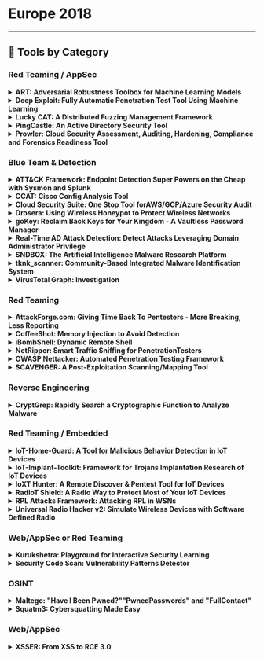 # Europe 2018
---
## 🧠 Tools by Category
### Red Teaming / AppSec

<details><summary><strong>ART: Adversarial Robustness Toolbox for Machine Learning Models</strong></summary>

![BH-ARSENAL](https://img.shields.io/badge/BH-ARSENAL-blue) ![Category: Red Teaming / AppSec](https://img.shields.io/badge/Category:%20Red%20Teaming%20/%20AppSec-red) ![Irina Nicolae](https://img.shields.io/badge/Irina%20Nicolae-informational)

🔗 **Link:** [ART: Adversarial Robustness Toolbox for Machine Learning Models](https://github.com/Trusted-AI/adversarial-robustness-toolbox/wiki/Contributing)  
📝 **Description:** Adversarial attacks of machine learning systems have become an indisputable threat. Attackers can compromise the training of machine learning models by injecting malicious data into the training set (so-called poisoning attacks) or by crafting adversarial samples that exploit the blind spots of machine learning models at test time (so-called evasion attacks). Adversarial attacks have been demonstrated in a number of different application domains, including malware detection, spam filtering, visual recognition, speech-to-text conversion, and natural language understanding. Devising comprehensive defences against poisoning and evasion attacks by adaptive adversaries is still an open challenge.

We will present the Adversarial Robustness Toolbox (ART), a library which allows rapid crafting and analysis of both attacks and defense methods for machine learning models. It provides an implementation for many state-of-the-art methods for attacking and defending machine learning. Through ART, the attendees will (re)discover how to attack and defend machine learning systems.

</details>

<details><summary><strong>Deep Exploit: Fully Automatic Penetration Test Tool Using Machine Learning</strong></summary>

![BH-ARSENAL](https://img.shields.io/badge/BH-ARSENAL-blue) ![Category: Red Teaming / AppSec](https://img.shields.io/badge/Category:%20Red%20Teaming%20/%20AppSec-red) ![Isao Takaesu](https://img.shields.io/badge/Isao%20Takaesu-informational)

🔗 **Link:** [Deep Exploit: Fully Automatic Penetration Test Tool Using Machine Learning](https://github.com/TheDreamPort/deep_exploit)  
📝 **Description:** DeepExploit is fully automated penetration tool linked with Metasploit. It identifies the status of all opened ports on the target server and executes the exploit at pinpoint using Machine Learning.

Deep Exploit's key features are the following:

Efficiently execute exploit: DeepExploit can execute exploits at pinpoint (minimum 1 attempt) using self-learned data.
Deep penetration: If DeepExploit succeeds the exploit to the target server, then it further executes the exploit to other internal servers.
Self-learning: DeepExploit can learn how to exploitation by itself (uses reinforcement learning). It is not necessary for humans to prepare learning data.
Powerful intelligence gathering. To gather the information of software operated on the target server is very important for successful the exploitation. DeepExploit can identify product name and version using following methods.
+ Port scanning; Machine Learning (Analyze HTTP responses gathered by Web crawling); Google Hacking

Current Deep Exploit's version is a beta, but it can fully automatically execute following actions:

Intelligence gathering
Threat modeling
Vulnerability analysis
Exploitation
Post-Exploitation
Reporting

By using our DeepExploit, you will benefit from the following:

For pentesters:
(a) They can greatly improve the test efficiency; (b) The more pentesters use DeepExploit, DeepExploit learns how to method of exploitation using machine learning. As a result, accuracy of test can be improve.


For Information Security Officers:
(c) They can quickly identify vulnerabilities of own servers. As a result, prevent that attackers attack to your servers using vulnerabilities, and protect your reputation by avoiding the negative media coverage after breach.

Because attack methods to servers are evolving day by day, there is no guarantee that yesterday's security countermeasures are safety today. It is necessary to quickly find vulnerabilities and take countermeasures. Our DeepExploit will contribute greatly to maintaining your safety.

Presentation: https://www.slideshare.net/babaroa/deep-exploitblack-hat-europe-2018-arsenal
Source Code:: https://github.com/13o-bbr-bbq/machine_learning_security/tree/master/DeepExploit

</details>

<details><summary><strong>Lucky CAT: A Distributed Fuzzing Management Framework</strong></summary>

![BH-ARSENAL](https://img.shields.io/badge/BH-ARSENAL-blue) ![Category: Red Teaming / AppSec](https://img.shields.io/badge/Category:%20Red%20Teaming%20/%20AppSec-red) ![Thomas Barabosch](https://img.shields.io/badge/Thomas%20Barabosch-informational)

🔗 **Link:** [Lucky CAT: A Distributed Fuzzing Management Framework](https://github.com/fkie-cad/LuckyCAT)  
📝 **Description:** Lucky CAT (Crash All the Things!) is a distributed fuzzing framework with an easy to use web interface. It allows management of fuzzing jobs on several remote machines concurrently. Lucky CAT aims to be easily usable, scaleable, extensible, and fun. To achieve this, it is built using several micro services and it relies on many open source projects. Furthermore, it offers a RESTful API to automate it or to integrate it with other tools.

Lucky CAT comes with several plugins for mutation engines (e.g. /dev/urandom, radamsa), fuzzers (afl, qemu_fuzzer, a minimalistic file fuzzer) and verifiers (local gdb exploitable, remote gdb exploitable). There are templates (in Python and C) that allow to quickly integrate, for example, new fuzzers and verifiers. Fuzzers can rely on their own mutation engine (e.g. afl) but Lucky CAT can also generate test cases for a fuzzer. This is handy when writing a fuzzer for an embedded device with limited computational resources or a small one-shot fuzzer for a custom protocol.

Its origin is the Nightmare Fuzzing Project. However, Lucky CAT goes beyond its ancestor. It is more 2018-ish using latest technologies such as RabbitMQ, Flask, MongoDB, and Python3. Lucky CAT's main objective is to automate the fuzzing process as far as possible so as to security researchers can focus on what they can best: identifying attack surfaces or writing custom fuzzers.
Therefore, future releases will focus on, amongst others, automatic deployment of fuzzers, crash notification and job summaries via email and instant messaging, and kernel core dump analysis.

Presentation: https://net.cs.uni-bonn.de/fileadmin/ag/martini/Staff/thomas_barabosch/blackhat-eu18-arsenal.pdf
Source Code: https://github.com/fkie-cad/LuckyCAT

</details>

<details><summary><strong>PingCastle: An Active Directory Security Tool</strong></summary>

![BH-ARSENAL](https://img.shields.io/badge/BH-ARSENAL-blue) ![Category: Red Teaming / AppSec](https://img.shields.io/badge/Category:%20Red%20Teaming%20/%20AppSec-red) ![Vincent Le Toux](https://img.shields.io/badge/Vincent%20Le%20Toux-informational)

🔗 **Link:** [PingCastle: An Active Directory Security Tool](https://github.com/netwrix/pingcastle)  
📝 **Description:** So many tools that exist to assess Active Directory security, and yet, it is impossible to have an overview of all. PingCastle has been designed to tackle these difficulties and get results fast and without any requirements. Healthcheck mode is the most well-known mode that gives vulnerability reports in minutes regarding major AD vulnerabilities. But what if the most important point was to convince the management that AD security is not that simple? PingCastle is more than a vulnerability scanner. This demo will include scanners, cartography and secret tricks.

</details>

<details><summary><strong>Prowler: Cloud Security Assessment, Auditing, Hardening, Compliance and Forensics Readiness Tool</strong></summary>

![BH-ARSENAL](https://img.shields.io/badge/BH-ARSENAL-blue) ![Category: Red Teaming / AppSec](https://img.shields.io/badge/Category:%20Red%20Teaming%20/%20AppSec-red) ![Toni de la Fuente](https://img.shields.io/badge/Toni%20de%20la%20Fuente-informational)

🔗 **Link:** [Prowler: Cloud Security Assessment, Auditing, Hardening, Compliance and Forensics Readiness Tool](https://github.com/prowler-cloud/prowler)  
📝 **Description:** Prowler helps to assess, audit and harden your AWS account configuration and resources. It also helps to check your configuration with CIS recommendations, and check if your cloud infrastructure is GDPR compliance or if you are ready for a proper forensic investigation. It is a command line tool that provides direct and clear information about configuration status related to security of a given AWS account, it performs more than 80 checks.

</details>


### Blue Team & Detection

<details><summary><strong>ATT&CK Framework: Endpoint Detection Super Powers on the Cheap with Sysmon and Splunk</strong></summary>

![BH-ARSENAL](https://img.shields.io/badge/BH-ARSENAL-blue) ![Category: Blue Team & Detection](https://img.shields.io/badge/Category:%20Blue%20Team%20&%20Detection-cyan) ![Olaf Hartong](https://img.shields.io/badge/Olaf%20Hartong-informational)

🔗 **Link:** [ATT&CK Framework: Endpoint Detection Super Powers on the Cheap with Sysmon and Splunk](https://github.com/rmusser01/Infosec_Reference/blob/master/Draft/L-SM-TH.md)  
📝 **Description:** By using the ATT&CK framework as a basis for hunting the likelihood of catching at least part of the attackers trail is significantly increased. To make use of this rich data source I will demonstrate a Threat Hunting application which will guide your investigation along all covered ATT&CK techniques.

I will release the (Mandatory Manual Learning) ThreatHunting Splunk app I've developed, which at the time of writing contains over 80 (multi)searches and over 10 dashboards leveraging summary indexes, custom visualisations and a rich set of workflow actions.
These dashboards contain overviews, threat indicators and facilitate consecutive drilldown workflows to help the analyst determine whether this is a threat or not and also provides a whitelisting option for false positives.

Knowledge is power; the workflow has been intentionally built on generic searches to cover all attack variations, in the beginning this will generate quite some false positives. It might not appear so but this is a great thing, it will teach the hunters a great deal about their environment and therefore over time they'll be more efficient in detecting malicious behavior.

</details>

<details><summary><strong>CCAT: Cisco Config Analysis Tool</strong></summary>

![BH-ARSENAL](https://img.shields.io/badge/BH-ARSENAL-blue) ![Category: Blue Team & Detection](https://img.shields.io/badge/Category:%20Blue%20Team%20&%20Detection-cyan) ![Mikhail Driagunov](https://img.shields.io/badge/Mikhail%20Driagunov-informational) ![Natalia Khodukina](https://img.shields.io/badge/Natalia%20Khodukina-informational) ![Nikita Loginov](https://img.shields.io/badge/Nikita%20Loginov-informational)

🔗 **Link:** [CCAT: Cisco Config Analysis Tool](#)  
📝 **Description:** CCAT is designed for finding security misconfigurations in Cisco devices. It generates a detailed report with explanations and tips on fixing the issues. We will implement an option to automatically fix those issues in one of our next updates.

Presentation: https://drive.google.com/file/d/1kEB7dEe4uIkfxWuKgGDYTJly_spEVaO-/view
GitHub: https://github.com/cisco-config-analysis-tool/ccat

</details>

<details><summary><strong>Cloud Security Suite: One Stop Tool forAWS/GCP/Azure Security Audit</strong></summary>

![BH-ARSENAL](https://img.shields.io/badge/BH-ARSENAL-blue) ![Category: Blue Team & Detection](https://img.shields.io/badge/Category:%20Blue%20Team%20&%20Detection-cyan) ![Jayesh Chauhan](https://img.shields.io/badge/Jayesh%20Chauhan-informational)

🔗 **Link:** [Cloud Security Suite: One Stop Tool forAWS/GCP/Azure Security Audit](#)  
📝 **Description:** While AWS, GCP & Azure provide protection with traditional security methodologies and have a neat structure for authorization/configuration, their security is as robust as the person in-charge of creating/assigning these configuration policies. As we all know, human error is inevitable and any such human mistake could lead to catastrophic damage to the environment.

Few vulnerable scenarios:

Your security groups/policies, password policy or IAM policies are not configured properly
S3 buckets and Azure blobs are world-readable
Web servers supporting vulnerable ssl ciphers
Ports exposed to public with vulnerable services running on them
If root credentials are used
Logging or MFA is disabled
And many more scenarios...

Knowing all this, audit of cloud infrastructure becomes a hectic task! There are a few open source tools which help in cloud auditing but none of them have an exhaustive checklist. Also, collecting, setting up all the tools and looking at different result sets is a painful task. Moreover, while maintaining big infrastructures, system audit of server instances is a major task as well.

CS Suite is a one stop tool for auditing the security posture of the AWS/GCP/Azure infrastructures and does OS audits as well. CS Suite leverages current open source tools capabilities and has custom checks added into one tool to rule them all.

</details>

<details><summary><strong>Drosera: Using Wireless Honeypot to Protect Wireless Networks</strong></summary>

![BH-ARSENAL](https://img.shields.io/badge/BH-ARSENAL-blue) ![Category: Blue Team & Detection](https://img.shields.io/badge/Category:%20Blue%20Team%20&%20Detection-cyan) ![Yunfei Yang](https://img.shields.io/badge/Yunfei%20Yang-informational) ![Yongtao Wang](https://img.shields.io/badge/Yongtao%20Wang-informational) ![Hongjian Cao](https://img.shields.io/badge/Hongjian%20Cao-informational)

🔗 **Link:** [Drosera: Using Wireless Honeypot to Protect Wireless Networks](#)  
📝 **Description:** Drosera is a wireless honeypot platform for discovering wireless intrusion attacks and intruders identification.

In wireless attacks, hackers are often attacking vulnerable wireless hotspots as a breakthrough. This means that a wireless network with obvious flaws will be the primary target for an attacker. When an attacker targets our wireless honeypot network, Drosera will record all actions before and after the attacker connects the network, including the process of attempting to connect to the network at the 802.11 frame level and further attacks after entering the honeypot network. Drosera can accurately identify the attack, and the first time to generate an alarm.

We are equipped with high-interactive Windows and Linux honeypots in the network, which simulate normal business systems to confuse the attacker and delay the attack process. They will also help us get information about the hacker like the goals, the attack methods, and the skill level.

</details>

<details><summary><strong>goKey: Reclaim Back Keys for Your Kingdom - A Vaultless Password Manager</strong></summary>

![BH-ARSENAL](https://img.shields.io/badge/BH-ARSENAL-blue) ![Category: Blue Team & Detection](https://img.shields.io/badge/Category:%20Blue%20Team%20&%20Detection-cyan) ![Ignat Korchagin](https://img.shields.io/badge/Ignat%20Korchagin-informational)

🔗 **Link:** [goKey: Reclaim Back Keys for Your Kingdom - A Vaultless Password Manager](#)  
📝 **Description:** The password is the oldest and most widely used pillar of authentication. We use passwords everywhere: from everyday online shopping to accessing government services and managing our money. Every day, the number of online services increases and each of service most likely requires a password to use it.

On the other hand, as password-cracking techniques increase and evolve, so do the restrictions on the types of passwords we can use. It is not enough anymore to use your favourite movie as a password across all your accounts. The modern Internet threat model requires passwords to be either ridiculously long or look like random gibberish of uppercase and lowercase letters, numbers and special characters. And in NO WAY should you reuse same password on any two services. In other words, the most secure passwords are hardly memorable to ordinary people and the number of passwords you have to remember makes this task even harder.

That's where password managers kick in. Instead of remembering each password, you only have to remember the password for your password manager (the "master password"), and the password manager remembers your other passwords for you. But how? They store your other passwords in a vault (a simple encrypted database). However, as with any database, a vault requires management: you need to store it somewhere (which means more backups), sync it across all your devices (you definitely want to access your services from home/work laptops, smartphone, tablet etc). And as with any database management, there comes usability and security issues. Basically, you either have to manually update and manage the vault yourself (if you use a free open-source password manager) or rely on some kind of cloud-based service (often paid and proprietary) for that.

So it is a matter of usability vs security: either you're using a convenient proprietary password manager and have no idea if it is working as advertised, or you have more confidence in your open-source password manager, but have to deal with your vault yourself.

Wouldn't it be great to have a password manager without a vault? We would no longer have to manage vaults or rely on any third parties. This presentation introduces an open-source vaultless password manager, which does not store your passwords, but rather derives them from the master-password in a cryptographically secure manner. There is an option to generate secure cryptographic keys so that your passwords/keys are never stored anywhere, but can be reliably regenerated when needed.


Presentation: https://drive.google.com/file/d/1B5CXRaTzG8yYTW6sN9L70GW3NBLpZVJb/view?usp=sharing
GitHub: https://github.com/cloudflare/gokey

</details>

<details><summary><strong>Real-Time AD Attack Detection: Detect Attacks Leveraging Domain Administrator Privilege</strong></summary>

![BH-ARSENAL](https://img.shields.io/badge/BH-ARSENAL-blue) ![Category: Blue Team & Detection](https://img.shields.io/badge/Category:%20Blue%20Team%20&%20Detection-cyan) ![Wataru Matsuda](https://img.shields.io/badge/Wataru%20Matsuda-informational) ![Mariko Fujimoto](https://img.shields.io/badge/Mariko%20Fujimoto-informational) ![Takuho Mitsunaga](https://img.shields.io/badge/Takuho%20Mitsunaga-informational)

🔗 **Link:** [Real-Time AD Attack Detection: Detect Attacks Leveraging Domain Administrator Privilege](https://github.com/0xe7/WonkaVision)  
📝 **Description:** In Advanced Persistent Threat (APT) attacks, attackers tend to attack the Active Directory to expand infections. Attackers try to take over Domain Administrator privileges and create a backdoor called the "Golden Ticket". Attackers leverage this Golden Ticket to disguise themselves as legitimate accounts and obtain long-term administrator privilege. However, detecting attacks that use this method is quite difficult because the attackers' use of legitimate accounts and commands are not identified as anomalies.

We introduce a real-time detection tool that uses Domain Controller Event logs for detecting attack activities leveraging Domain Administrator privileges. Our tool can minimize the damages these types of attacks can cause even if the attackers maliciously take advantage of the Golden Ticket.

Our tool consists of the following steps to reduce false detection rate and support immediate incident response.

Step1 (Signature based detection): Analyze Event logs focusing on the characteristics of the attack activities.
Step2 (Machine Learning): Use unsupervised machine learning and anomaly detection in order to detect suspicious commands that attackers tend to use as outliers.
Step3 (Real-time alert): Raise real-time alerts using Elastic Stack if attack activities are detected.

We will publish our tool on GitHub and show specific algorithms that we have implemented so that visitors can customize or develop their own system. Our tool is all open sourced, enabling immediate and efficient incident responses against attacks at a reasonable cost.

Presentation: ﻿https://github.com/sisoc-tokyo/Real-timeDetectionAD/blob/master/Arsenal_eu-18-Real-time-Detection-of-Attacks-Leveraging-Domain-Administrator-Privilege.pdf

</details>

<details><summary><strong>SNDBOX: The Artificial Intelligence Malware Research Platform</strong></summary>

![BH-ARSENAL](https://img.shields.io/badge/BH-ARSENAL-blue) ![Category: Blue Team & Detection](https://img.shields.io/badge/Category:%20Blue%20Team%20&%20Detection-cyan) ![Ran Dubin](https://img.shields.io/badge/Ran%20Dubin-informational) ![Ariel Koren](https://img.shields.io/badge/Ariel%20Koren-informational)

🔗 **Link:** [SNDBOX: The Artificial Intelligence Malware Research Platform](https://github.com/FOSDEM/video-meta/blob/master/fosdem2017/released.yml)  
📝 **Description:** SNDBOX is the world's first Artificial Intelligence (AI) malware research platform designed to scale up research time. Developed by researchers for researchers, SNDBOX offers never-seen-before malware analysis visibility powered by kernel mode next generation sandbox. Multiple AI detection vectors work alongside our big data malware similarity engine to reduce false positive classification errors. Behavioral signatures, multi-vector deep learning classifiers and multiple AI similarity search engines seamlessly work together to provide high visibility and data-driven explanations to scale malware research capabilities and reduce research time. Furthermore, with full access to our data, all levels of your team can leverage information necessary for complete malware remediation and new research possibilities, while sharing insights, public samples and IOC's through our community platform.

</details>

<details><summary><strong>tknk_scanner: Community-Based Integrated Malware Identification System</strong></summary>

![BH-ARSENAL](https://img.shields.io/badge/BH-ARSENAL-blue) ![Category: Blue Team & Detection](https://img.shields.io/badge/Category:%20Blue%20Team%20&%20Detection-cyan) ![Shota Nakajima](https://img.shields.io/badge/Shota%20Nakajima-informational) ![Keita Nomura](https://img.shields.io/badge/Keita%20Nomura-informational)

🔗 **Link:** [tknk_scanner: Community-Based Integrated Malware Identification System](#)  
📝 **Description:** The original code of a malware must be scanned using YARA rules after processing with a debugger (or other means) to account for obfuscated malware binaries. This is a complicated process and requires an extensive malware analysis environment. The tknk_scanner is a community-based integrated malware identification system, which aims to easily identify malware families by automating this process using an integration of open source community-based tools and freeware. The original malware code can be scanned with with your own YARA rules by submitting the malware in PE format to the scanner. tknk_scanner can thus support surface analysis performed by SOC operators, CSIRT members, and malware analysts.

</details>

<details><summary><strong>VirusTotal Graph: Investigation</strong></summary>

![BH-ARSENAL](https://img.shields.io/badge/BH-ARSENAL-blue) ![Category: Blue Team & Detection](https://img.shields.io/badge/Category:%20Blue%20Team%20&%20Detection-cyan) ![Daniel Sanchez](https://img.shields.io/badge/Daniel%20Sanchez-informational) ![Karl Hiramoto](https://img.shields.io/badge/Karl%20Hiramoto-informational)

🔗 **Link:** [VirusTotal Graph: Investigation](#)  
📝 **Description:** VirusTotal Graph is a free visualization tool built on top of the VirusTotal data set. It understands the relationship between files, urls, domains and ip addresses and it provides an easy interface to pivot and navigate over them. The tool is available for individual researchers and security professionals.

By exploring and expanding each of the nodes in your graph, you can build the network and see the connections across the samples you are studying. By clicking on the nodes, you can see at a glance the most relevant information for each item. You can also add labels and see an in-depth report by going to VirusTotal Public or VirusTotal Intelligence report.

The tool can also save a snapshot -as you see in your screen- of the graph, so that you can go back to your investigation any time and share your findings with other users. All saved graphs are public and linked in VirusTotal public report when the file, URL, IP address or domain appear in the graph. This intelligence benefits the entire community.

Learn more here: http://blog.virustotal.com/2018/01/virustotal-graph.html

Demo video: https://www.youtube.com/watch?v=QEqHXU04IkI&feature=youtu.be

</details>


### Red Teaming

<details><summary><strong>AttackForge.com: Giving Time Back To Pentesters - More Breaking, Less Reporting</strong></summary>

![BH-ARSENAL](https://img.shields.io/badge/BH-ARSENAL-blue) ![Category: Red Teaming](https://img.shields.io/badge/Category:%20Red%20Teaming-red) ![Fil Filiposki](https://img.shields.io/badge/Fil%20Filiposki-informational) ![Stas Filshtinskiy](https://img.shields.io/badge/Stas%20Filshtinskiy-informational)

🔗 **Link:** [AttackForge.com: Giving Time Back To Pentesters - More Breaking, Less Reporting](#)  
📝 **Description:** Pentesters love what they do – breaking things. But there’s no denying that Penetration Testing as a practice itself is broken. Pentesters have only few days to a) learn how an entirely new system works under the hood; b) with this knowledge, learn some more so they can figure out how to break the system; c) try countless different ways to break the system or make it do things never intended or designed by the architects and developers; then d) write an executive and technical report to explain how they did it.

It feels like an impossible task for the typical <1-week project, so why on earth would you want to become or remain a pentester? When you do this week-in week-out, add on top pressures from clients, organisational bureaucracy, worrying about utilisation, fighting Word formatting, or having to constantly justify your risk ratings – it’s no wonder pentesters get burned out – fast!

We can’t fix all of these problems, but we have found a way to take some pressure off pentesters and help make communication, collaboration, transparency and reporting much easier, and reduce some of the overheads wasted on trivial tasks which all are part of a pentest project… introducing AttackForge.com.

</details>

<details><summary><strong>CoffeeShot: Memory Injection to Avoid Detection</strong></summary>

![BH-ARSENAL](https://img.shields.io/badge/BH-ARSENAL-blue) ![Category: Red Teaming](https://img.shields.io/badge/Category:%20Red%20Teaming-red) ![Asaf Aprozper](https://img.shields.io/badge/Asaf%20Aprozper-informational)

🔗 **Link:** [CoffeeShot: Memory Injection to Avoid Detection](https://github.com/MinervaLabsResearch/CoffeeShot)  
📝 **Description:** CoffeeShot is an evasion framework that designed for creating Java-based malware which bypasses most of the anti-virus vendors. The framework utilizes JNA (Java Native Access) to look for a victim process, once it finds it - a shellcode will be injected directly from the Java Archive file (JAR).

Java malware like "Jrat" and "Adwind" are used by malicious adversaries' day by day, more and more. Their main reason to write malware in Java is to be evasive and avoid security products - including those that use advanced features like machine learning. To overcome the above, blue-team members can use this framework in assessing the effectiveness of their anti-malware measures against malicious software written in Java.

On the other hand, CoffeeShot can be applied by penetration testers as well. The framework provides red-teamers a friendly toolset by allowing them to embed any shellcode in a JAR file, assisting them to avoid detection with memory injection and to PWN the target!

</details>

<details><summary><strong>iBombShell: Dynamic Remote Shell</strong></summary>

![BH-ARSENAL](https://img.shields.io/badge/BH-ARSENAL-blue) ![Category: Red Teaming](https://img.shields.io/badge/Category:%20Red%20Teaming-red) ![Pablo Gonzalez Perez](https://img.shields.io/badge/Pablo%20Gonzalez%20Perez-informational) ![Álvaro Nuñez-Romero](https://img.shields.io/badge/Álvaro%20Nuñez-Romero-informational)

🔗 **Link:** [iBombShell: Dynamic Remote Shell](https://github.com/Matir/jspassphrase/blob/master/wordlist.json)  
📝 **Description:** The emergence of PowerShell within pentesting post-exploitation is important. Its flexibility, possibilities and power make this Microsoft´s command line an efficient post-exploitation tool. In scenarios where we cannot use neither install pentesting techniques this tool acquires special relevance. iBombShell gives access to a pentesting repository where the pentester could use any function oriented to the post-exploitation phase and, in some cases, exploit vulnerabilities. iBombShell is a remote pentesting Shell that loads itself automatically in memory offering unlimited tools for the pentester.

iBombShell is a tool written in PowerShell that allows post-exploitation functionalities in a shell or a prompt, anytime and in any operating system. Moreover, it allows, in some cases, the execution of vulnerability exploitation features. These features are loaded dynamically, depending on when they are needed, from a GitHub repository.

The shell is downloaded directly to memory giving access to many pentesting features and functionalities, avoiding any hard drive access. These functionalities downloaded to memory are in PowerShell function format. This execution strategy is called EveryWhere.

In addition, iBombShell allows a second way of execution called Silently. Using this execution way, an iBombShell instance (called warrior) can be launched. When the Warrior is executed over a compromised machine, it will connect to a C2 through the http protocol. From the C2, written in Python, a warrior can be controlled to dynamically load functions to the memory and to offer pentesting remote execution functionalities. All those steps are part of the post-exploitation phase.

</details>

<details><summary><strong>NetRipper: Smart Traffic Sniffing for PenetrationTesters</strong></summary>

![BH-ARSENAL](https://img.shields.io/badge/BH-ARSENAL-blue) ![Category: Red Teaming](https://img.shields.io/badge/Category:%20Red%20Teaming-red) ![Ionut Gabriel Popescu](https://img.shields.io/badge/Ionut%20Gabriel%20Popescu-informational)

🔗 **Link:** [NetRipper: Smart Traffic Sniffing for PenetrationTesters](#)  
📝 **Description:** NetRipper is a post-exploitation tool targeting Windows systems which uses API hooking in order to intercept network traffic. It also uses encryption-related functions from a low privileged user, making it able to capture both plain-text traffic and encrypted traffic before encryption/after decryption.

</details>

<details><summary><strong>OWASP Nettacker: Automated Penetration Testing Framework</strong></summary>

![BH-ARSENAL](https://img.shields.io/badge/BH-ARSENAL-blue) ![Category: Red Teaming](https://img.shields.io/badge/Category:%20Red%20Teaming-red) ![Ali Razmjoo Qalaei](https://img.shields.io/badge/Ali%20Razmjoo%20Qalaei-informational) ![Mohammad Reza Espargham](https://img.shields.io/badge/Mohammad%20Reza%20Espargham-informational) ![Abbas Naderi Afooshteh](https://img.shields.io/badge/Abbas%20Naderi%20Afooshteh-informational)

🔗 **Link:** [OWASP Nettacker: Automated Penetration Testing Framework](#)  
📝 **Description:** OWASP Nettacker project is created to automate information gathering, vulnerability scanning and eventually generating a report for networks, including services, bugs, vulnerabilities, misconfigurations, and other information. This software will utilize TCP SYN, ACK, ICMP and many other protocols in order to detect and bypass Firewall/IDS/IPS devices. By leveraging a unique method in OWASP Nettacker for discovering protected services and devices such as SCADA. It would make a competitive edge compared to other scanner making it one of the bests.

</details>

<details><summary><strong>SCAVENGER: A Post-Exploitation Scanning/Mapping Tool</strong></summary>

![BH-ARSENAL](https://img.shields.io/badge/BH-ARSENAL-blue) ![Category: Red Teaming](https://img.shields.io/badge/Category:%20Red%20Teaming-red) ![Philip Pieterse](https://img.shields.io/badge/Philip%20Pieterse-informational)

🔗 **Link:** [SCAVENGER: A Post-Exploitation Scanning/Mapping Tool](https://github.com/brianckeegan/Trailers/blob/master/joined_data.csv)  
📝 **Description:** SCAVENGER is a multi-threaded post-exploitation scanning tool for mapping systems and finding "interesting" and most frequently used files, folders and services. Once credentials are gained, it can scan remote systems (Linux, Windows and OSX) via services like SMB and SSH to scrape that system looking for "interesting" things and then cache the result. SCAVENGER has the ability to find the newest files that have been accessed/modified/created and keep the result in an ordered database. Then, after time has passed, hours or days later the systems can be scanned again. SCAVENGER can then compare the previous list of "newest files" to the latest list of "newest files." This gives the user the ability to find the "interesting" and most frequently files used on that system, for example password files being accessed by an administrator or heavily used credit card database files.

Whilst looking for "interesting" files, folder and services, SCAVENGER scans these filenames and their content for various "interesting" phrases, for example "password" or "secret." Once detected SCAVENGER then downloads the "interesting" file to the local system. At the same time SCAVENGER also scans for Card Holder Data and also downloads the file if Card Holder Data is found.

Future features will be the addition of services like NFS, FTP and database connections. Also adding more capability of retrieving passwords from remote Linux or Windows systems, without touching to the disk of the remote system. And without reinventing the wheel using SCAVENGER as a wrapper to use on Windows systems performing more post-exploitation techniques.

Source Code: https://github.com/SpiderLabs/scavenger﻿

</details>


### Reverse Engineering

<details><summary><strong>CryptGrep: Rapidly Search a Cryptographic Function to Analyze Malware</strong></summary>

![BH-ARSENAL](https://img.shields.io/badge/BH-ARSENAL-blue) ![Category: Reverse Engineering](https://img.shields.io/badge/Category:%20Reverse%20Engineering-orange) ![Hiroki Hada](https://img.shields.io/badge/Hiroki%20Hada-informational) ![Tomonori Ikuse](https://img.shields.io/badge/Tomonori%20Ikuse-informational)

🔗 **Link:** [CryptGrep: Rapidly Search a Cryptographic Function to Analyze Malware](#)  
📝 **Description:** 'CryptGrep' is an IDA python script which makes it possible to search a cryptography function to analyze malware rapidly. There are many existing implementations such as 'FindCrypt' (http://www.hexblog.com/?p=28) and 'idascope' (https://github.com/nihilus/idascope) which take an approach to find cryptographic magic number statically.

But, there are some cryptographic algorithm that doesn't use a magic number such as RC4, or malware can also hide the magic number. We needed another tool that can apply for these malware. The same malware family usually use the same cryptographic algorithm, and don't change their algorithm and implementation so frequently. Therefore, CryptGrep adopted signature based approach. Our approach also uses improved 'BinGrep' algorithm that was specialized for cryptographic function using several heuristic technique.

We created several pre-set signatures for typical malware. The usage is very simple and easy. And if you need additional signature, you can also create your original signature using your malware.

</details>


### Red Teaming / Embedded

<details><summary><strong>IoT-Home-Guard: A Tool for Malicious Behavior Detection in IoT Devices</strong></summary>

![BH-ARSENAL](https://img.shields.io/badge/BH-ARSENAL-blue) ![Category: Red Teaming / Embedded](https://img.shields.io/badge/Category:%20Red%20Teaming%20/%20Embedded-purple) ![Yuan Zhuang](https://img.shields.io/badge/Yuan%20Zhuang-informational) ![Qinghao Tang](https://img.shields.io/badge/Qinghao%20Tang-informational)

🔗 **Link:** [IoT-Home-Guard: A Tool for Malicious Behavior Detection in IoT Devices](#)  
📝 **Description:** IoT devices, especially secondhand devices and rental devices, are under threat of malware implant attack with physical access. Once IoT devices are compromised, hackers can turn them into snooping devices. From a defensive perspective, there are no solutions to detect Trojans in IoT devices.

We present IoT-Home-Guard, a hardware device to detect malicious behaviors of Trojans in IoT devices, such as audios/videos snoop and remote control. It consists of four parts: data flow catcher, traffic analyzing engine, device fingerprint database and a web server. Features of network traffic are extracted by traffic analyzing engine and compared with pre-built device fingerprint database to detect malicious behaviors.

In another research, we were able to implant Trojans in eight devices including smart speakers, ip cameras, routers, driving recorders and mobile translators. We collected characteristics of those devices and ran IoT-Home-Guard. All devices implanted Trojans have been detected. We believe that malicious behaviors of more devices can be identified with high accuracy after supplement of fingerprint database.

The first generation IoT-Home-Guard tool is a hardware device based on Raspberry Pi with wireless network interface controllers. We will customize new hardware in the second generation. Software part is available in our Github (https://github.com/arthastang/IoT-Home-Guard). The system can be set up with software part in laptops after essential environment configuration.

</details>

<details><summary><strong>IoT-Implant-Toolkit: Framework for Trojans Implantation Research of IoT Devices</strong></summary>

![BH-ARSENAL](https://img.shields.io/badge/BH-ARSENAL-blue) ![Category: Red Teaming / Embedded](https://img.shields.io/badge/Category:%20Red%20Teaming%20/%20Embedded-purple) ![Jiawei Cao](https://img.shields.io/badge/Jiawei%20Cao-informational) ![Qinghao Tang](https://img.shields.io/badge/Qinghao%20Tang-informational)

🔗 **Link:** [IoT-Implant-Toolkit: Framework for Trojans Implantation Research of IoT Devices](#)  
📝 **Description:** During our Trojans implantation research for IoT devices, we found many tools outdated and not compatible with high versions. We present IoT-Implant-Toolkit, a framework for Trojans implantation research of IoT devices. It is a toolkit consisting of essential software tools on firmware modification, serial port debugging, software analysis and stable spy clients. We wrapped tools we proved useable in the framework and provided a universal call interface. Additionally, we packed useful open-source tools we developed into the framework. Each software tool acts as a plugin which can be easily added into the framework. With an easy-to-use and extensible shell-like environment, IoT-Implant-Toolkit is a one-stop-shop toolkit simplifying complex procedure of IoT malware implantation.

With IoT-Implant-Toolkit, we were able to implant Trojans in eight devices with physical access, including smart speakers, cameras, driving recorders and mobile translators. We turned them into snooping devices, which send audios or videos in real time. Our presentation will also include live demos of those implanted devices.

IoT-Implant-Toolkit is open-source at https://github.com/arthastang/IoT-Implant-Toolkit.

</details>

<details><summary><strong>IoXT Hunter: A Remote Discover & Pentest Tool for IoT Devices</strong></summary>

![BH-ARSENAL](https://img.shields.io/badge/BH-ARSENAL-blue) ![Category: Red Teaming / Embedded](https://img.shields.io/badge/Category:%20Red%20Teaming%20/%20Embedded-purple) ![Hao Zhao](https://img.shields.io/badge/Hao%20Zhao-informational)

🔗 **Link:** [IoXT Hunter: A Remote Discover & Pentest Tool for IoT Devices](#)  
📝 **Description:** IoXT Hunter is an open source, extendable, large-scale IoT device remote discovery and pentest tool. It is designed to discover all known IoT devices for a specified range of network addresses and to perform security testing on related IoT devices using generic or targeted payloads.

If you are a security administrator for a complex or large-scale IoT network (such as an industrial IoT network or a medical IoT network), IoXT Hunter will be your powerful tool. It can help you discover and record all your IoT device assets and perform full remote security testing of your IoT devices.

IoXT Hunter also supports writing and loading your own plugins extensions. If you are an IoT security researcher and have discovered the security vulnerabilities of a kind of IoT device. You can write the appropriate discovery and pentest scripts to scan and evaluate the status of the IoT device on the public network through the IoXT Hunter.

</details>

<details><summary><strong>RadioT Shield: A Radio Way to Protect Most of Your IoT Devices</strong></summary>

![BH-ARSENAL](https://img.shields.io/badge/BH-ARSENAL-blue) ![Category: Red Teaming / Embedded](https://img.shields.io/badge/Category:%20Red%20Teaming%20/%20Embedded-purple) ![Hao Zhao](https://img.shields.io/badge/Hao%20Zhao-informational)

🔗 **Link:** [RadioT Shield: A Radio Way to Protect Most of Your IoT Devices](#)  
📝 **Description:** RadioT Shield is an open source platform dedicated to detecting the attack of various IoT devices in a given space by radio communication data. RadioT Shield can detect a lot of radio-based IoT-related attacks, such as WIFI attacks, BLE attacks, GSM attacks, ZigBee attacks, etc. Unlike other IoT hardware and software security solutions, this system does not require any modification of the protected IoT device and does not affect the existing functionality of the device.

RadioT Shield is suitable for all IoT devices that use radio communications, even devices that are more than a decade old. It is therefore particularly suitable for scenarios with complex IoT device types and IoT networks consisting of old, non-secure IoT devices, especially industrial control IoT devices, medical IoT devices, smart home IoT devices, and more.

</details>

<details><summary><strong>RPL Attacks Framework: Attacking RPL in WSNs</strong></summary>

![BH-ARSENAL](https://img.shields.io/badge/BH-ARSENAL-blue) ![Category: Red Teaming / Embedded](https://img.shields.io/badge/Category:%20Red%20Teaming%20/%20Embedded-purple) ![Alexandre D'Hondt](https://img.shields.io/badge/Alexandre%20D'Hondt-informational)

🔗 **Link:** [RPL Attacks Framework: Attacking RPL in WSNs](https://github.com/wannadie/mendeley-parser/blob/master/output/electrical-and-electronic-engineering/electrical-and-electronic-engineering-p.csv)  
📝 **Description:** This tool is a framework for attacking the Routing Protocol for Low power and lossy networks (RPL) implementation of Contiki for Wireless Sensor Networks (WSN).

Presentation: https://github.com/dhondta/rpl-attacks/raw/master/doc/bheu18-arsenal-presentation.pdf

</details>

<details><summary><strong>Universal Radio Hacker v2: Simulate Wireless Devices with Software Defined Radio</strong></summary>

![BH-ARSENAL](https://img.shields.io/badge/BH-ARSENAL-blue) ![Category: Red Teaming / Embedded](https://img.shields.io/badge/Category:%20Red%20Teaming%20/%20Embedded-purple) ![Johannes Pohl](https://img.shields.io/badge/Johannes%20Pohl-informational)

🔗 **Link:** [Universal Radio Hacker v2: Simulate Wireless Devices with Software Defined Radio](https://github.com/jopohl/urh)  
📝 **Description:** Wireless communication between Internet of Things (IoT) devices is, in many cases, built upon proprietary protocols designed under size and energy constraints. Vulnerabilties in such protocols are critical, e.g. an attacker breaks into a house by hacking a wireless door lock. Software Defined Radios (SDR) offer a generic way to investigate such protocols, but require software support when it comes to demodulating and decoding messages. The Universal Radio Hacker (URH) is an open source tool to support researchers when operating with SDRs by abstracting most of the required HF basics needed for demodulation. Furthermore, it assists reverse engineering the protocol format. While this works well for stateless and undirectional protocols, there are more sophisticated protocols on the market that can not be handled without state machine.

Version 2.0 of the Universal Radio Hacker introduces a Simulation tab that allows to specify a complete HF protocol with several states and participants. It is called Simulation because URH has the ability to play the protocol from the perspective of one or more participants, i.e. URH evaluates all messages towards the simulated participant and dynamically crafts responses depending on the state and previous information. The simulation advancement complies to the easy-to-use philosophy that we also use for the basic URH. Users can see all messages of the analyzed protocol in a graphical flow graph and add new messages, edit or move them around at convenience. Message field values are dynamically derived with access to all previously sent and received information or even by using external programs, e.g. for AES encryption. Conditions, jump and pause elements in the graphical user interface allow generating complex state machines. In our presentation, we demonstrate a practical attack that shows how the simulation component of URH opens a sophisticated wireless door lock (AES encryption) with SDRs.

</details>


### Web/AppSec or Red Teaming

<details><summary><strong>Kurukshetra: Playground for Interactive Security Learning</strong></summary>

![BH-ARSENAL](https://img.shields.io/badge/BH-ARSENAL-blue) ![Category: Web/AppSec or Red Teaming](https://img.shields.io/badge/Category:%20Web/AppSec%20or%20Red%20Teaming-blue) ![Anirudh Anand](https://img.shields.io/badge/Anirudh%20Anand-informational) ![Mohan Kallepalli](https://img.shields.io/badge/Mohan%20Kallepalli-informational)

🔗 **Link:** [Kurukshetra: Playground for Interactive Security Learning](#)  
📝 **Description:** Kurukshetra is a web framework that's developed with the aim of being the first open source framework which provides a solid foundation to host reasonably complex secure coding challenges where developers can learn secure coding practices in a hands-on manner. It is composed of two components, the backend framework written in PHP, which manages and leverages the underlying docker system to provide the secure sandbox for the challenge execution, and the frontend, which is a user facing web app providing all the necessary controls, for the admin to host and modify the challenges, and the user to execute and view the result of each of his input.

The Framework currently supports challenges written in 4 major languages including PHP, Python, NodeJS and Ruby.

</details>

<details><summary><strong>Security Code Scan: Vulnerability Patterns Detector</strong></summary>

![BH-ARSENAL](https://img.shields.io/badge/BH-ARSENAL-blue) ![Category: Web/AppSec or Red Teaming](https://img.shields.io/badge/Category:%20Web/AppSec%20or%20Red%20Teaming-blue) ![Jaroslav Lobacevski](https://img.shields.io/badge/Jaroslav%20Lobacevski-informational)

🔗 **Link:** [Security Code Scan: Vulnerability Patterns Detector](#)  
📝 **Description:** Security Code Scan is static code analysis tool for C# and VB.NET. It detects various security vulnerability patterns: SQL and XPath injections, Cross-Site Request Forgery (CSRF), XML eXternal Entity Injection (XXE), unsafe deserialization and many more...

It is available as Visual Studio extension (2015 and higher), but can be integrated into other editors, that support Roslyn analyzers. It is also available as NuGet package and can be integrated into continuous integration builds.

</details>


### OSINT

<details><summary><strong>Maltego: "Have I Been Pwned?""PwnedPasswords" and "FullContact"</strong></summary>

![BH-ARSENAL](https://img.shields.io/badge/BH-ARSENAL-blue) ![Category: OSINT](https://img.shields.io/badge/Category:%20OSINT-lightgrey) ![Christian Heinrich](https://img.shields.io/badge/Christian%20Heinrich-informational)

🔗 **Link:** [Maltego: "Have I Been Pwned?""PwnedPasswords" and "FullContact"](#)  
📝 **Description:** “Have I been pwned?" allows you to search across multiple data breaches to see if your email addresses or aliases has been compromised by LinkedIn, MySpace, Dropbox, etc.

"PwnedPasswords" are half a billion real world passwords previously exposed in data breaches. This exposure makes them unsuitable for ongoing use as they're at much greater risk of being used to take over other accounts.

"FullContact" allows you to enrich a Twitter username, location, person's name, company and alias or verify an e-mail address.

Maltego is a link analysis application of technical infrastructure and/or social media networks from disparate sources of Open Source INTelligence (OSINT). Maltego is listed on the Top 10 Security Tools for Kali Linux by Network World and Top 125 Network Security Tools by the Nmap Project.

The integration of "Have I been pwned?” "PwnedPasswords" and "FullContact" with Maltego presents this data in an easy to understand graph format that can be enriched with other sources.

Release:

Major Update i.e. "Have I Been Pwned?"
New tool to be released at Black Hat i.e. "FullContact"

</details>

<details><summary><strong>Squatm3: Cybersquatting Made Easy</strong></summary>

![BH-ARSENAL](https://img.shields.io/badge/BH-ARSENAL-blue) ![Category: OSINT](https://img.shields.io/badge/Category:%20OSINT-lightgrey) ![Davide Cioccia](https://img.shields.io/badge/Davide%20Cioccia-informational)

🔗 **Link:** [Squatm3: Cybersquatting Made Easy](#)  
📝 **Description:** Squatm3 is a python tool designed to enumerate available domains generated modifying the original domain name through different techniques:

Substitution attacks
Flipping attack
Homoglyph attack

Squatm3 will help penetration testers to identify domains to be used in phishing attack simulations and security analysts to prevent effective phishing attacks.

Presentation: https://www.dropbox.com/s/8r9t16s4x94iczu/blackhat-eu18-arsenal.pptx?dl=0

</details>


### Web/AppSec

<details><summary><strong>XSSER: From XSS to RCE 3.0</strong></summary>

![BH-ARSENAL](https://img.shields.io/badge/BH-ARSENAL-blue) ![Category: Web/AppSec](https://img.shields.io/badge/Category:%20Web/AppSec-blue) ![Hans-Michael Varbaek](https://img.shields.io/badge/Hans-Michael%20Varbaek-informational)

🔗 **Link:** [XSSER: From XSS to RCE 3.0](https://github.com/Varbaek/xsser)  
📝 **Description:** This presentation demonstrates how an attacker can utilize XSS to execute arbitrary code on the web server when an administrative user inadvertently triggers a hidden XSS payload. Custom tools and payloads integrated with Metasploit's Meterpreter in a highly automated approach will be demonstrated live, including post-exploitation scenarios and interesting data that can be obtained from compromised web applications. This version includes more payloads for common web apps and various other improvements too!

</details>

